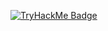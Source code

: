 [![TryHackMe Badge](https://tryhackme-badges.s3.amazonaws.com/ryuukyx.png)](https://tryhackme.com/p/ryuukyx
)
